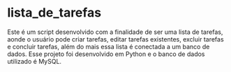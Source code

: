 # lista_de_tarefas

Este é um script desenvolvido com a finalidade de ser uma lista de tarefas, aonde o usuário pode criar tarefas, editar tarefas existentes, excluir tarefas e concluir tarefas, além do mais essa lista é conectada a um banco de dados. Esse projeto foi desenvolvido em Python e o banco de dados utilizado é MySQL.
